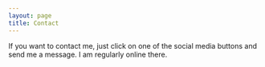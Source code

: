 ```yaml
---
layout: page
title: Contact
---
```


If you want to contact me, just click on one of the social media buttons and send me a message.
I am regularly online there.


